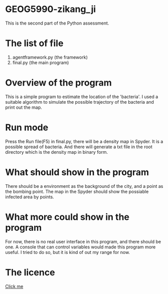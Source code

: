 # GEOG5990-zikang_ji
This is the second part of the Python assessment.

# The list of file

1. agentframework.py        (the framework)
2. final.py                 (the main program) 

# Overview of the program

This is a simple program to estimate the location of the 'bacteria'. I used a suitable algorithm to simulate the possible trajectory of the bacteria and print out the map.

# Run mode

Press the Run file(F5) in final.py, there will be a density map in Spyder. It is a possible spread of bacteria. And there will generate a txt file in the root directory which is the density map in binary form.

# What should show in the program

There should be a environment as the background of the city, and a point as the bombing point. The map in the Spyder should show the possiable infected area by points.

# What more could show in the program

For now, there is no real user interface in this program, and there should be one. A console that can control variables would made this program more useful. I tried to do so, but it is kind of out my range for now.

# The licence

[Click me](https://github.com/jzkkaka/GEOG5990M_work_2/blob/master/LICENSE)
